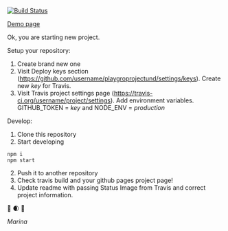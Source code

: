 [![Build Status](https://travis-ci.com/marinatells/early-bird.svg?token=3pKBqMh8soP6NjoBeanK&branch=master)](https://travis-ci.com/marinatells/early-bird)


[Demo page](https://marinatells.github.io/early-bird/)

Ok, you are starting new project.


Setup your repository:

1. Create brand new one
2. Visit Deploy keys section (https://github.com/username/playgroprojectund/settings/keys). Create new *key* for Travis.
3. Visit Travis project settings page (https://travis-ci.org/username/project/settings). Add environment variables.
GITHUB_TOKEN = *key* and NODE_ENV = *production*


Develop:

1. Clone this repository
2. Start developing
```
npm i
npm start
```
2. Push it to another repository
3. Check travis build and your github pages project page!
4. Update readme with passing Status Image from Travis and correct project information.


🐍 🌒 🌿

_Marina_

